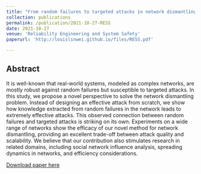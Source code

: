 ```yaml
---
title: "From random failures to targeted attacks in network dismantling"
collection: publications
permalink: /publication/2021-10-27-RESS
date: 2021-10-27
venue: 'Reliability Engineering and System Safety'
paperurl: 'http://louislinwei.github.io/files/RESS.pdf'

---
```

## Abstract

It is well-known that real-world systems, modeled as complex networks, are mostly robust against random failures but susceptible to targeted attacks. In this study, we propose a novel perspective to solve the network dismantling problem. Instead of designing an effective attack from scratch, we show how knowledge extracted from random failures in the network leads to extremely effective attacks. This observed connection between random failures and targeted attacks is striking on its own. Experiments on a wide range of networks show the efficacy of our novel method for network dismantling, providing an excellent trade-off between attack quality and scalability. We believe that our contribution also stimulates research in related domains, including social network influence analysis, spreading dynamics in networks, and efficiency considerations.



[Download paper here](http://louislinwei.github.io/files/RESS.pdf)

